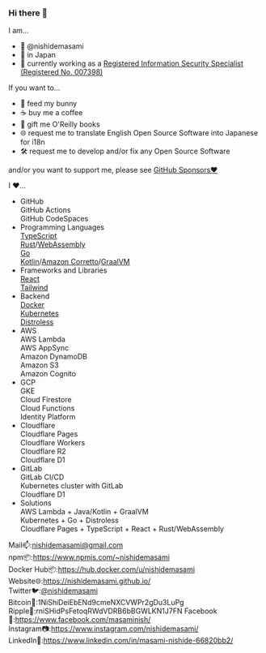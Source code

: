 ### Hi there 👋

I am...
- 👤 @nishidemasami
- 🗾 in Japan
- 🔭 currently working as a [Registered Information Security Specialist (Registered No. 007398)](https://riss.ipa.go.jp/r?r=007398)

If you want to...

- 🐇 feed my bunny
- ☕ buy me a coffee
- 📖 gift me O'Reilly books
- 🌐 request me to translate English Open Source Software into Japanese for i18n
- 🛠 request me to develop and/or fix any Open Source Software

and/or you want to support me, please see [GitHub Sponsors♥️](https://github.com/sponsors/nishidemasami)

I ♥️...
- GitHub  
GitHub Actions  
GitHub CodeSpaces  
- Programming Languages  
[TypeScript](https://www.typescriptlang.org/)  
[Rust](https://www.rust-lang.org/)/[WebAssembly](https://webassembly.org/)  
[Go](https://go.dev/)  
[Kotlin](https://kotlinlang.org/)/[Amazon Corretto](https://aws.amazon.com/jp/corretto/)/[GraalVM](https://www.graalvm.org/)  
- Frameworks and Libraries  
[React](https://reactjs.org/)  
[Tailwind](https://tailwindcss.com/)  
- Backend  
[Docker](https://www.docker.com/)  
[Kubernetes](https://kubernetes.io/)  
[Distroless](https://github.com/GoogleContainerTools/distroless)  
- AWS  
AWS Lambda  
AWS AppSync  
Amazon DynamoDB  
Amazon S3  
Amazon Cognito  
- GCP  
GKE  
Cloud Firestore  
Cloud Functions  
Identity Platform  
- Cloudflare  
Cloudflare Pages  
Cloudflare Workers  
Cloudflare R2  
Cloudflare D1  
- GitLab  
GitLab CI/CD  
Kubernetes cluster with GitLab  
Cloudflare D1  
- Solutions  
AWS Lambda + Java/Kotlin + GraalVM  
Kubernetes + Go + Distroless  
Cloudflare Pages + TypeScript + React + Rust/WebAssembly  

Mail📫:nishidemasami@gmail.com  
npm📦:<https://www.npmjs.com/~nishidemasami>  
Docker Hub📦:<https://hub.docker.com/u/nishidemasami>  
Website🌐:<https://nishidemasami.github.io/>  
Twitter🐦:[@nishidemasami](https://twitter.com/nishidemasami)  
Bitcoin💸:1NiShiDeiEbENd9cmeNXCVWPr2gDu3LuPg  
Ripple💸:rniSHidPsFetoqRWdVDRB6bBGWLKN1J7FN
Facebook👤:<https://www.facebook.com/masaminish/>  
Instagram📷:<https://www.instagram.com/nishidemasami/>  
LinkedIn👥:<https://www.linkedin.com/in/masami-nishide-66820bb2/>  
